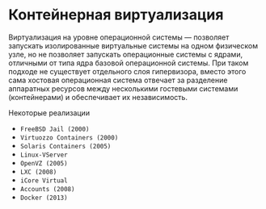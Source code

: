 # Контейнерная виртуализация
Виртуализация на уровне операционной системы — 
позволяет запускать изолированные виртуальные 
системы на одном физическом узле, но не позволяет
запускать операционные системы с ядрами, отличными
от типа ядра базовой операционной системы. При
таком подходе не существует отдельного слоя
гипервизора, вместо этого сама хостовая операционная
система отвечает за разделение аппаратных ресурсов
между несколькими гостевыми системами
(контейнерами) и обеспечивает их независимость.

Некоторые реализации
* `FreeBSD Jail (2000)`
* `Virtuozzo Containers (2000)`
* `Solaris Containers (2005)`
* `Linux-VServer`
* `OpenVZ (2005)`
* `LXC (2008)`
* `iCore Virtual`
* `Accounts (2008)`
* `Docker (2013)`

<!-- _footer: Колесов А. Виртуализация операционных систем и приложений [Электронный ресурс]. URL: https://www.itweek.ru/infrastructure/article/detail.php?ID=107230 (дата обращения: 19.03.2020)-->
